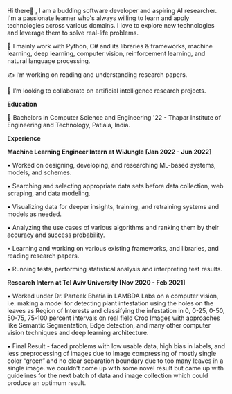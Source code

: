 Hi there👋 , I am a budding software developer and aspiring AI researcher. I'm a passionate learner who's always willing to learn and apply technologies across various domains. I love to explore new technologies and leverage them to solve real-life problems.

📌 I mainly work with Python, C# and its libraries & frameworks, machine learning, deep learning, computer vision, reinforcement learning, and natural language processing.

✍️ I’m working on reading and understanding research papers.

🤝 I’m looking to collaborate on artificial intelligence research projects.


**Education**

🏫 Bachelors in Computer Science and Engineering '22 - Thapar Institute of Engineering and Technology, Patiala, India.


**Experience**

**Machine Learning Engineer Intern at WiJungle [Jan 2022 - Jun 2022]**
  
• Worked on designing, developing, and researching ML-based systems, models, and schemes.

• Searching and selecting appropriate data sets before data collection, web scraping, and data modeling.

• Visualizing data for deeper insights, training, and retraining systems and models as needed.

• Analyzing the use cases of various algorithms and ranking them by their accuracy and success
probability.

• Learning and working on various existing frameworks, and libraries, and reading research papers.

• Running tests, performing statistical analysis and interpreting test results.

**Research Intern at Tel Aviv University [Nov 2020 - Feb 2021]**
  
• Worked under Dr. Parteek Bhatia in LAMBDA Labs on a computer vision, i.e. making a model for detecting plant infestation using the holes on the leaves as Region of Interests and classifying the infestation in 0, 0-25, 0-50, 50-75, 75-100 percent intervals on real field Crop Images with approaches like Semantic Segmentation, Edge detection, and many other computer vision techniques and deep learning architecture.

• Final Result - faced problems with low usable data, high bias in labels, and less preprocessing of images due to Image compressing of mostly single color “green” and no clear separation boundary due to too many leaves in a single image. we couldn’t come up with some novel result but came up with guidelines for the next batch of data and image collection which could produce an optimum result.




